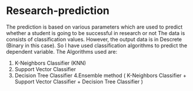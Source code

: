 # Research-prediction
The prediction is based on various parameters which are used to predict whether a student is going to be successful in research or not
The data is consists of classification values. However, the output data is in Descrete (Binary in this case). So I have used classification algorithms to predict the dependent variable.
The Algorithms used are: 
1. K-Neighbors Classifier (KNN)
2. Support Vector Classifier
3. Decision Tree Classifier
4.Ensemble method ( K-Neighbors Classifier + Support Vector Classifier + Decision Tree Classifier )
